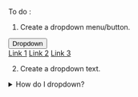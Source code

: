 To do :

1. Create a dropdown menu/button.

<div class="dropdown">
  <button class="dropbtn">Dropdown</button>
  <div class="dropdown-content">
    <a href="#">Link 1</a>
    <a href="#">Link 2</a>
    <a href="#">Link 3</a>
  </div>
</div>

2. Create a dropdown text.

<details>
<summary>How do I dropdown?</summary>
<br>
This is how you dropdown.
<details>
